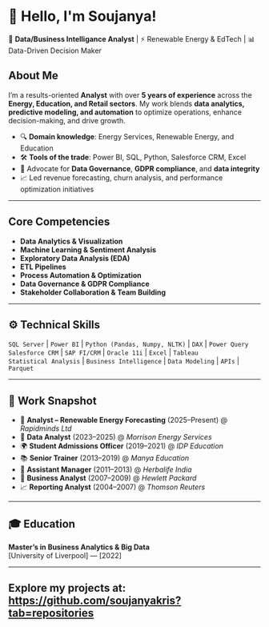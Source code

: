 # 👋 Hello, I'm Soujanya!

🎯 **Data/Business Intelligance Analyst** | ⚡ Renewable Energy & EdTech | 📊 Data-Driven Decision Maker  

## About Me

I’m a results-oriented **Analyst** with over **5 years of experience** across the **Energy, Education, and Retail sectors**. My work blends **data analytics, predictive modeling, and automation** to optimize operations, enhance decision-making, and drive growth.

- 🔍 **Domain knowledge**: Energy Services, Renewable Energy, and Education
- 🛠️ **Tools of the trade**: Power BI, SQL, Python, Salesforce CRM, Excel
- 🔐 Advocate for **Data Governance**, **GDPR compliance**, and **data integrity**
- 📈 Led revenue forecasting, churn analysis, and performance optimization initiatives

---

## Core Competencies

- **Data Analytics & Visualization**
- **Machine Learning & Sentiment Analysis**
- **Exploratory Data Analysis (EDA)**
- **ETL Pipelines**
- **Process Automation & Optimization**
- **Data Governance & GDPR Compliance**
- **Stakeholder Collaboration & Team Building**

---

## ⚙️ Technical Skills

`SQL Server` | `Power BI` | `Python (Pandas, Numpy, NLTK)` | `DAX` | `Power Query`  
`Salesforce CRM` | `SAP FI/CRM` | `Oracle 11i` | `Excel` | `Tableau`  
`Statistical Analysis` | `Business Intelligence` | `Data Modeling` | `APIs` | `Parquet`

---

## 🧾 Work Snapshot

- 🔌 **Analyst – Renewable Energy Forecasting** (2025–Present) @ *Rapidminds Ltd*  
- 🔋 **Data Analyst** (2023–2025) @ *Morrison Energy Services*  
- 🌍 **Student Admissions Officer** (2019–2021) @ *IDP Education*  
- 📚 **Senior Trainer** (2013–2019) @ *Manya Education*  
- 🧪 **Assistant Manager** (2011–2013) @ *Herbalife India*  
- 🏢 **Business Analyst** (2007–2009) @ *Hewlett Packard*  
- 📈 **Reporting Analyst** (2004–2007) @ *Thomson Reuters*  

---

## 🎓 Education

**Master’s in Business Analytics & Big Data**  
[University of Liverpool] — [2022]

---

## Explore my projects at: https://github.com/soujanyakris?tab=repositories
